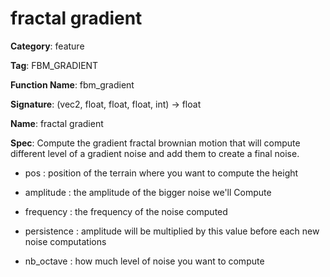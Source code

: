 # fractal gradient

**Category**: feature

**Tag**: FBM_GRADIENT

**Function Name**: fbm_gradient

**Signature**: (vec2, float, float, float, int) -> float

**Name**: fractal gradient

**Spec**: Compute the gradient fractal brownian motion that will compute different level of a gradient noise and add them to create a final noise.

- pos : position of the terrain where you want to compute the height

- amplitude : the amplitude of the bigger noise we'll Compute

- frequency : the frequency of the noise computed

- persistence : amplitude will be multiplied by this value before each new noise computations

- nb_octave : how much level of noise you want to compute



